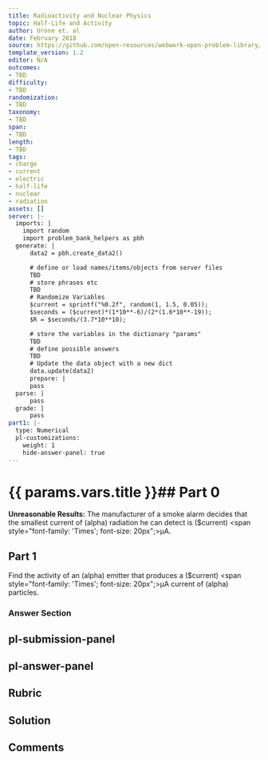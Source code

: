 ```yaml
---
title: Radioactivity and Nuclear Physics
topic: Half-Life and Activity
author: Urone et. al
date: February 2018
source: https://github.com/open-resources/webwork-open-problem-library/tree/master/Contrib/BrockPhysics/College_Physics_Urone/31.Radioactivity_and_Nuclear_Physics/31-05.Half-Life_and_Activity/NU_U17-31-05-025.pg
template_version: 1.2
editor: N/A
outcomes:
- TBD
difficulty:
- TBD
randomization:
- TBD
taxonomy:
- TBD
span:
- TBD
length:
- TBD
tags:
- charge
- current
- electric
- half-life
- nuclear
- radiation
assets: []
server: |-
  imports: |
    import random
    import problem_bank_helpers as pbh
  generate: |
      data2 = pbh.create_data2()

      # define or load names/items/objects from server files
      TBD
      # store phrases etc
      TBD
      # Randomize Variables
      $current = sprintf("%0.2f", random(1, 1.5, 0.05));
      $seconds = ($current)*(1*10**-6)/(2*(1.6*10**-19));
      $R = $seconds/(3.7*10**10);

      # store the variables in the dictionary "params"
      TBD
      # define possible answers
      TBD
      # Update the data object with a new dict
      data.update(data2)
      prepare: |
      pass
  parse: |
      pass
  grade: |
      pass
part1: |-
  type: Numerical
  pl-customizations:
    weight: 1
    hide-answer-panel: true
---
```


# {{ params.vars.title }}## Part 0 
<b>Unreasonable Results:</b> The manufacturer of a smoke alarm decides that the smallest  current of (alpha) radiation he can detect is ($current) <span style="font-family: 'Times'; font-size: 20px";>&mu;A</span>. 
## Part 1 
Find the activity of an (alpha) emitter that produces a ($current) <span style="font-family: 'Times'; font-size: 20px";>&mu;A</span> current of (alpha) particles. 


### Answer Section 


## pl-submission-panel 


## pl-answer-panel 


## Rubric 


## Solution 


## Comments 


